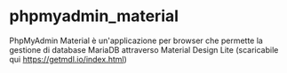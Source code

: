 ﻿# phpmyadmin_material
PhpMyAdmin Material è un'applicazione per browser che permette la gestione di database MariaDB
attraverso Material Design Lite (scaricabile qui https://getmdl.io/index.html)
